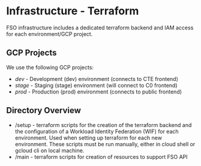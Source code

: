 
# Infrastructure - Terraform

FSO infrastructure includes a dedicated terraform backend and IAM access for each environment/GCP project.

## GCP Projects

We use the following GCP projects:

- _dev_ - Development (dev) environment (connects to CTE frontend)
- _stage_ - Staging (stage) environment (will connect to C0 frontend)
- _prod_ - Production (prod) environment (connects to public frontend)

## Directory Overview

- /setup - terraform scripts for the creation of the terraform backend and the configuration of a Workload Identity Federation (WIF) for each environment. Used when setting up terraform for each new environment.  These scripts must be run manually, either in cloud shell or gcloud cli on local machine. 
- /main - terraform scripts for creation of resources to support FSO API
